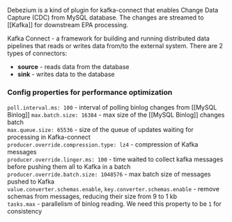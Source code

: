 Debezium is a kind of plugin for kafka-connect that enables Change Data Capture (CDC) from MySQL database. The changes are streamed to [[Kafka]] for downstream EPA processing.   
  
Kafka Connect - a framework for building and running distributed data pipelines that reads or writes data from/to the external system. There are 2 types of connectors:  
- **source** - reads data from the database  
- **sink** - writes data to the database

### Config properties for performance optimization

`poll.interval.ms: 100` - interval of polling binlog changes from [[MySQL Binlog]]
`max.batch.size: 16384` - max size of the [[MySQL Binlog]] changes batch   
`max.queue.size: 65536` - size of the queue of updates waiting for processing in Kafka-connect  
`producer.override.compression.type: lz4` - compression of Kafka messages  
`producer.override.linger.ms: 100` - time waited to collect kafka messages before pushing them all to Kafka in a batch  
`producer.override.batch.size: 1048576` - max batch size of messages pushed to Kafka  
`value.converter.schemas.enable`, `key.converter.schemas.enable` - remove schemas from messages, reducing their size from 9 to 1 kb  
`tasks.max` - parallelism of binlog reading. We need this property to be `1` for consistency
